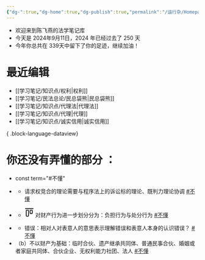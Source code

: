 ```yaml
---
{"dg-":true,"dg-home":true,"dg-publish":true,"permalink":"/运行杂/Homepage/","tags":["gardenEntry"],"dgPassFrontmatter":true}
---
```


- 欢迎来到陈飞燕的法学笔记库
- 今天是 2024年9月11日，2024 年已经过去了 250 天
- 今年你总共在 339天中留下了你的足迹，继续加油！

# 最近编辑
- [[学习笔记/知识点/权利\|权利]]
- [[学习笔记/民法总论/民总袋熊\|民总袋熊]]
- [[学习笔记/知识点/代理法\|代理法]]
- [[学习笔记/知识点/代理\|代理]]
- [[学习笔记/知识点/诚实信用\|诚实信用]]

{ .block-language-dataview}

# 你还没有弄懂的部分 ：
<div><ul class="dataview list-view-ul"><li><span>const term="#不懂" </span></li><li><span><ul>
<li dir="auto">请求权竞合的理论需要与程序法上的诉讼标的理论、既判力理论协调 <a href="#不懂" class="tag" target="_blank" rel="noopener">#不懂</a></li>
</ul></span></li><li><span><ul>
<li dir="auto" class="lc-list-callout" data-callout="￥" style="--lc-callout-color: 124, 77, 255;"><span class="lc-li-wrapper"><span class="lc-list-marker"><svg xmlns="http://www.w3.org/2000/svg" width="24" height="24" viewBox="0 0 24 24" fill="none" stroke="currentColor" stroke-width="2" stroke-linecap="round" stroke-linejoin="round" class="svg-icon lucide-align-start-horizontal"><rect x="4" y="6" width="6" height="16" rx="2"></rect><rect x="14" y="6" width="6" height="9" rx="2"></rect><path d="M22 2H2"></path></svg></span> 对财产行为进一步划分分为：负担行为与处分行为 <a href="#不懂" class="tag" target="_blank" rel="noopener">#不懂</a></span></li>
</ul></span></li><li><span><ul>
<li dir="auto">错误：相对人对表意人的意思表示理解错误和表意人本身的认识错误？ <a href="#不懂" class="tag" target="_blank" rel="noopener">#不懂</a></li>
</ul></span></li><li><span>（b）不以财产为基础：临时合伙、遗产继承共同体、普通民事合伙、婚姻或者家庭共同体、合伙企业、无权利能力社团、法人 <a href="#不懂" class="tag" target="_blank" rel="noopener">#不懂</a></span></li></ul></div>
